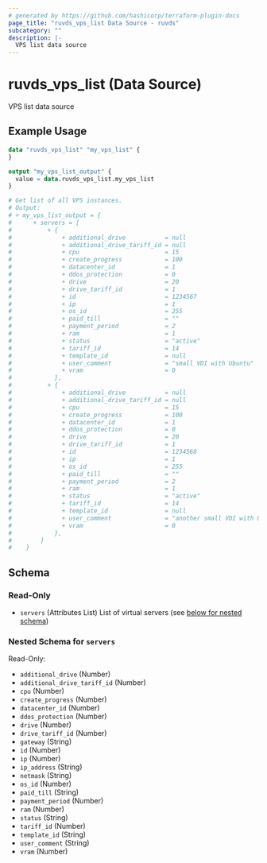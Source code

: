 ```yaml
---
# generated by https://github.com/hashicorp/terraform-plugin-docs
page_title: "ruvds_vps_list Data Source - ruvds"
subcategory: ""
description: |-
  VPS list data source
---
```


# ruvds_vps_list (Data Source)

VPS list data source

## Example Usage

```terraform
data "ruvds_vps_list" "my_vps_list" {
}

output "my_vps_list_output" {
  value = data.ruvds_vps_list.my_vps_list
}

# Get list of all VPS instances.
# Output:
# + my_vps_list_output = {
#      + servers = [
#          + {
#              + additional_drive           = null
#              + additional_drive_tariff_id = null
#              + cpu                        = 15
#              + create_progress            = 100
#              + datacenter_id              = 1
#              + ddos_protection            = 0
#              + drive                      = 20
#              + drive_tariff_id            = 1
#              + id                         = 1234567
#              + ip                         = 1
#              + os_id                      = 255
#              + paid_till                  = ""
#              + payment_period             = 2
#              + ram                        = 1
#              + status                     = "active"
#              + tariff_id                  = 14
#              + template_id                = null
#              + user_comment               = "small VDI with Ubuntu"
#              + vram                       = 0
#            },
#          + {
#              + additional_drive           = null
#              + additional_drive_tariff_id = null
#              + cpu                        = 15
#              + create_progress            = 100
#              + datacenter_id              = 1
#              + ddos_protection            = 0
#              + drive                      = 20
#              + drive_tariff_id            = 1
#              + id                         = 1234568
#              + ip                         = 1
#              + os_id                      = 255
#              + paid_till                  = ""
#              + payment_period             = 2
#              + ram                        = 1
#              + status                     = "active"
#              + tariff_id                  = 14
#              + template_id                = null
#              + user_comment               = "another small VDI with Ubuntu"
#              + vram                       = 0
#            },
#        ]
#    }
```

<!-- schema generated by tfplugindocs -->
## Schema

### Read-Only

- `servers` (Attributes List) List of virtual servers (see [below for nested schema](#nestedatt--servers))

<a id="nestedatt--servers"></a>
### Nested Schema for `servers`

Read-Only:

- `additional_drive` (Number)
- `additional_drive_tariff_id` (Number)
- `cpu` (Number)
- `create_progress` (Number)
- `datacenter_id` (Number)
- `ddos_protection` (Number)
- `drive` (Number)
- `drive_tariff_id` (Number)
- `gateway` (String)
- `id` (Number)
- `ip` (Number)
- `ip_address` (String)
- `netmask` (String)
- `os_id` (Number)
- `paid_till` (String)
- `payment_period` (Number)
- `ram` (Number)
- `status` (String)
- `tariff_id` (Number)
- `template_id` (String)
- `user_comment` (String)
- `vram` (Number)
